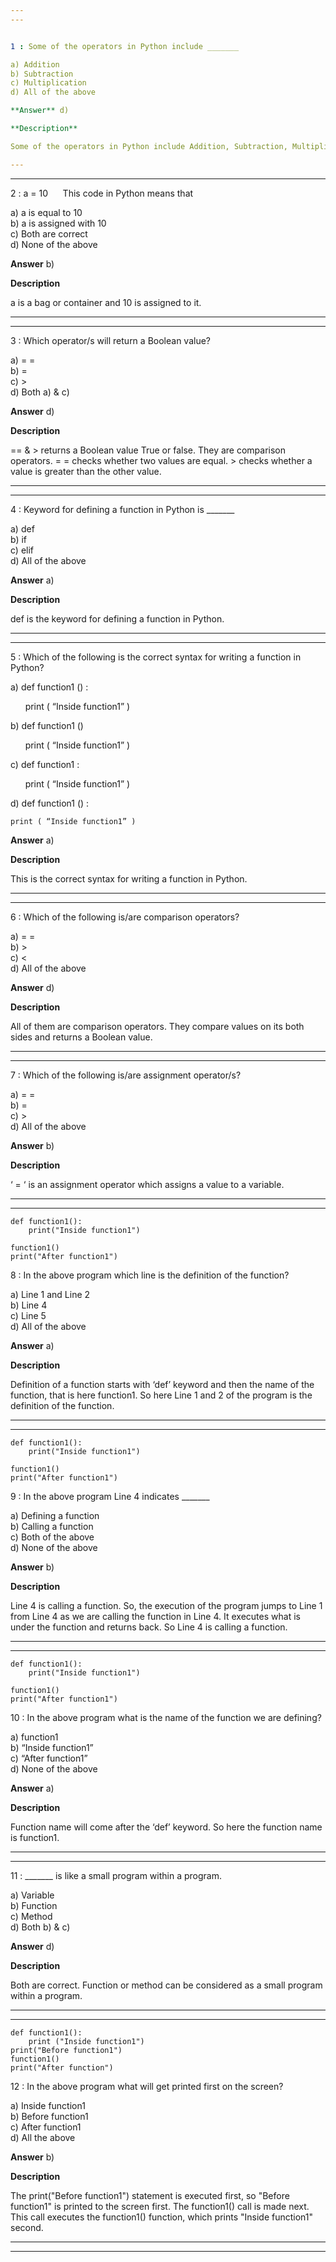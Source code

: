 ```yaml
---
---


1 : Some of the operators in Python include _______

a) Addition  
b) Subtraction  
c) Multiplication  
d) All of the above  

**Answer** d) 

**Description** 

Some of the operators in Python include Addition, Subtraction, Multiplication, Division etc.  

---
```

---


2 : a = 10      This code in Python means that

a) a is equal to 10  
b) a is assigned with 10  
c) Both are correct  
d) None of the above  

**Answer** b) 

**Description**

a is a bag or container and 10 is assigned to it.  

---
---


3 : Which operator/s will return a Boolean value?  

a) = =  
b) =  
c) >  
d) Both a) & c)  

**Answer** d) 

**Description**

== &amp; &gt; returns a Boolean value True or false. They are comparison operators. = = checks whether two values are equal. &gt; checks whether a value is greater than the other value.

---
---


4 : Keyword for defining a function in Python is _______  

a) def  
b) if  
c) elif  
d) All of the above  

**Answer** a) 

**Description**

def is the keyword for defining a function in Python.  

---
---


5 : Which of the following is the correct syntax for writing a function in Python?  

a)  def function1 () :

      print ( “Inside function1” )  


b)  def function1 ()

      print ( “Inside function1” )  



c)  def function1 :

      print ( “Inside function1” )  



d)  def function1 () :

    print ( “Inside function1” )  

**Answer** a) 

**Description**

This is the correct syntax for writing a function in Python.

---
---


6 : Which of the following is/are comparison operators?  

a) = =  
b) >  
c) <  
d) All of the above  

**Answer** d) 

**Description**

All of them are comparison operators. They compare values on its both sides and returns a Boolean value.  

---
---


7 : Which of the following is/are assignment operator/s?  

a) = =  
b) =  
c) >  
d) All of the above  

**Answer** b) 

**Description**

‘ = ‘ is an assignment operator which assigns a value to a variable.

---
---


```
def function1():
    print("Inside function1")

function1()
print("After function1")
```

8 : In the above program which line is the definition of the function?  

a) Line 1 and Line 2  
b) Line 4  
c) Line 5  
d) All of the above  

**Answer** a) 

**Description**

Definition of a function starts with ‘def’ keyword and then the name of the function, that is here function1. So here Line 1 and 2 of the program is the definition of the function.

---
---


```
def function1():
    print("Inside function1")

function1()
print("After function1")
```

9 : In the above program Line 4 indicates _______  

a) Defining a function  
b) Calling a function  
c) Both of the above  
d) None of the above  

**Answer** b) 

**Description**

Line 4 is calling a function. So, the execution of the program jumps to Line 1 from Line 4 as we are calling the function in Line 4. It executes what is under the function and returns back. So Line 4 is calling a function.  

---
---


```
def function1():
    print("Inside function1")

function1()
print("After function1")
```

10 : In the above program what is the  name of the function we are defining?  

a) function1  
b) “Inside function1”  
c) “After function1”  
d) None of the above  

**Answer** a) 

**Description**

Function name will come after the ‘def’ keyword. So here the function name is function1.  

---
---


11 : _______ is like a small program within a program.

a) Variable  
b) Function  
c) Method  
d) Both b) & c)  

**Answer** d) 

**Description**

Both are correct. Function or method can be considered as a small program within a program.  

---
---


```
def function1():
    print ("Inside function1")
print("Before function1")
function1()
print("After function")
```

12 : In the above program what will get printed first on the screen?  

a) Inside function1  
b) Before function1  
c) After function1  
d) All the above  

**Answer** b) 

**Description**

The print("Before function1") statement is executed first, so "Before function1" is printed to the screen first. The function1() call is made next. This call executes the function1() function, which prints "Inside function1" second.  

---
---






